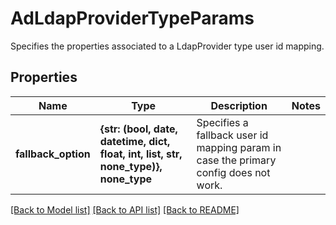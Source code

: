 # AdLdapProviderTypeParams

Specifies the properties associated to a LdapProvider type user id mapping.

## Properties
Name | Type | Description | Notes
------------ | ------------- | ------------- | -------------
**fallback_option** | **{str: (bool, date, datetime, dict, float, int, list, str, none_type)}, none_type** | Specifies a fallback user id mapping param in case the primary config does not work. | 

[[Back to Model list]](../README.md#documentation-for-models) [[Back to API list]](../README.md#documentation-for-api-endpoints) [[Back to README]](../README.md)


